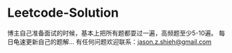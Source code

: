 # Leetcode-Solution

博主自己准备面试的时候，基本上把所有题都耍过一遍，高频题至少5-10遍。
每日龟速更新自己的题解...
有任何问题欢迎联系：jason.z.shieh@gmail.com
